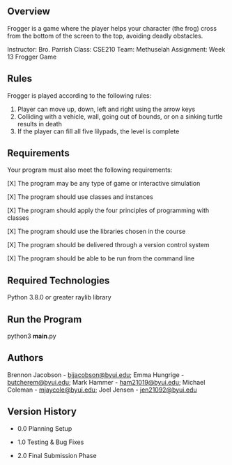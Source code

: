 ## Overview
Frogger is a game where the player helps your character (the frog) cross from the bottom of the screen to the top, avoiding deadly obstacles.

Instructor: Bro. Parrish
Class: CSE210
Team: Methuselah
Assignment: Week 13 Frogger Game

## Rules
Frogger is played according to the following rules:

1. Player can move up, down, left and right using the arrow keys
2. Colliding with a vehicle, wall, going out of bounds, or on a sinking turtle results in death
3. If the player can fill all five lilypads, the level is complete

## Requirements
Your program must also meet the following requirements:

[X] The program may be any type of game or interactive simulation

[X] The program should use classes and instances

[X] The program should apply the four principles of programming with classes

[X] The program should use the libraries chosen in the course

[X] The program should be delivered through a version control system

[X] The program should be able to be run from the command line

## Required Technologies
Python 3.8.0 or greater
raylib library

## Run the Program
python3 __main__.py

## Authors
Brennon Jacobson - bjjacobson@byui.edu; Emma Hungrige - butcherem@byui.edu; Mark Hammer - 
ham21019@byui.edu; Michael Coleman - mjaycole@byui.edu; Joel Jensen - jen21092@byui.edu

## Version History
* 0.0
  Planning Setup
  
* 1.0
  Testing & Bug Fixes
  
* 2.0
  Final Submission Phase
